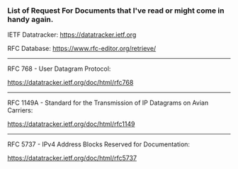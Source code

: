 ### List of Request For Documents that I've read or might come in handy again.


IETF Datatracker: https://datatracker.ietf.org

RFC Database: https://www.rfc-editor.org/retrieve/

________________________________________________________________________

RFC 768 - User Datagram Protocol:

https://datatracker.ietf.org/doc/html/rfc768

________________________________________________________________________

RFC 1149A - Standard for the Transmission of IP Datagrams on Avian Carriers:

https://datatracker.ietf.org/doc/html/rfc1149

________________________________________________________________________

RFC 5737 - IPv4 Address Blocks Reserved for Documentation:

https://datatracker.ietf.org/doc/html/rfc5737
